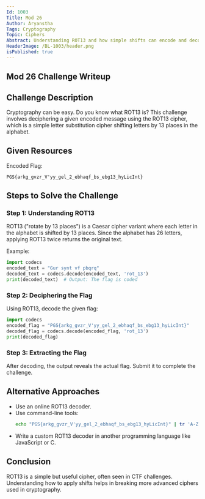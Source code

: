 ```yaml
---
Id: 1003
Title: Mod 26
Author: Aryanstha
Tags: Cryptography
Topic: Ciphers
Abstract: Understanding ROT13 and how simple shifts can encode and decode messages.
HeaderImage: /BL-1003/header.png
isPublished: true
---
```


## Mod 26 Challenge Writeup

## Challenge Description

Cryptography can be easy. Do you know what ROT13 is? This challenge involves deciphering a given encoded message using the ROT13 cipher, which is a simple letter substitution cipher shifting letters by 13 places in the alphabet.

## Given Resources

Encoded Flag:
```
PGS{arkg_gvzr_V'yy_gel_2_ebhaqf_bs_ebg13_hyLicInt}
```

## Steps to Solve the Challenge

### Step 1: Understanding ROT13
ROT13 ("rotate by 13 places") is a Caesar cipher variant where each letter in the alphabet is shifted by 13 places. Since the alphabet has 26 letters, applying ROT13 twice returns the original text.

Example:
```python
import codecs
encoded_text = "Gur synt vf pbqrq"
decoded_text = codecs.decode(encoded_text, 'rot_13')
print(decoded_text)  # Output: The flag is coded
```

### Step 2: Deciphering the Flag
Using ROT13, decode the given flag:
```python
import codecs
encoded_flag = "PGS{arkg_gvzr_V'yy_gel_2_ebhaqf_bs_ebg13_hyLicInt}"
decoded_flag = codecs.decode(encoded_flag, 'rot_13')
print(decoded_flag)
```

### Step 3: Extracting the Flag
After decoding, the output reveals the actual flag. Submit it to complete the challenge.

## Alternative Approaches

- Use an online ROT13 decoder.
- Use command-line tools:
  ```bash
  echo "PGS{arkg_gvzr_V'yy_gel_2_ebhaqf_bs_ebg13_hyLicInt}" | tr 'A-Za-z' 'N-ZA-Mn-za-m'
  ```
- Write a custom ROT13 decoder in another programming language like JavaScript or C.

## Conclusion

ROT13 is a simple but useful cipher, often seen in CTF challenges. Understanding how to apply shifts helps in breaking more advanced ciphers used in cryptography.
